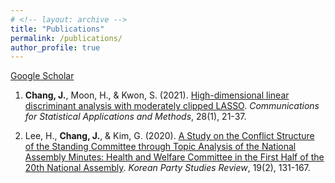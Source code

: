 ```yaml
---
# <!-- layout: archive -->
title: "Publications"
permalink: /publications/
author_profile: true
---
```

<a href="https://scholar.google.com" target="_blank">Google Scholar<a>
<br>

1. <b>Chang, J.</b>, Moon, H., & Kwon, S. (2021). <a href="https://doi.org/10.29220/CSAM.2021.28.1.021" target="_blank">High-dimensional linear discriminant analysis with moderately clipped LASSO</a>. <i>Communications for Statistical Applications and Methods</i>, 28(1), 21-37.

1. Lee, H., <b>Chang, J.</b>, & Kim, G. (2020). <a href="https://www.dbpia.co.kr/journal/articleDetail?nodeId=NODE09360747&language=EN" target="_blank">A Study on the Conflict Structure of the Standing Committee through Topic Analysis of the National Assembly Minutes: Health and Welfare Committee in the First Half of the 20th National Assembly</a>. <i>Korean Party Studies Review</i>, 19(2), 131-167.